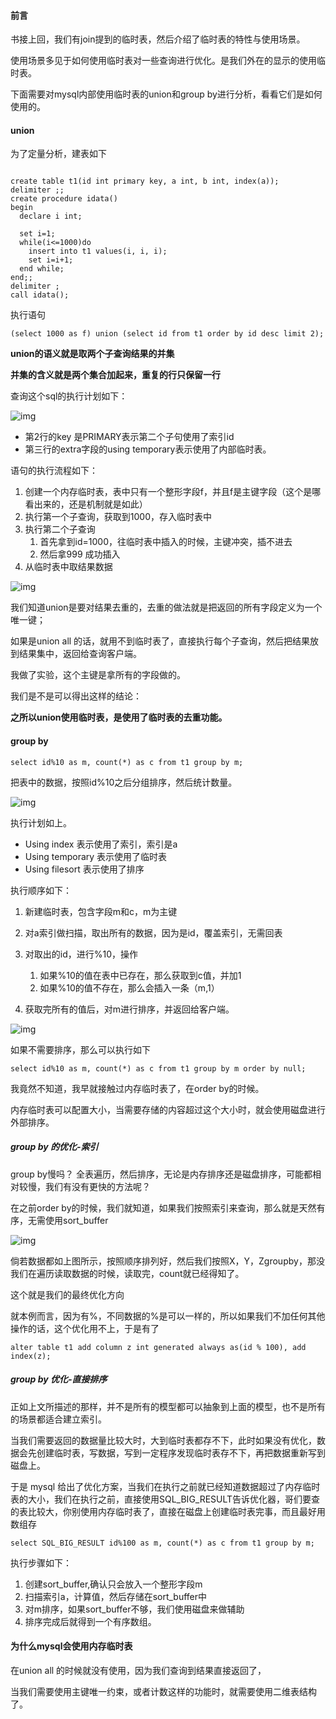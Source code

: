 #### 前言

书接上回，我们有join提到的临时表，然后介绍了临时表的特性与使用场景。

使用场景多见于如何使用临时表对一些查询进行优化。是我们外在的显示的使用临时表。

下面需要对mysql内部使用临时表的union和group by进行分析，看看它们是如何使用的。





#### union

为了定量分析，建表如下

```mysql

create table t1(id int primary key, a int, b int, index(a));
delimiter ;;
create procedure idata()
begin
  declare i int;

  set i=1;
  while(i<=1000)do
    insert into t1 values(i, i, i);
    set i=i+1;
  end while;
end;;
delimiter ;
call idata();
```

执行语句

```mysql
(select 1000 as f) union (select id from t1 order by id desc limit 2);
```

**union的语义就是取两个子查询结果的并集**

**并集的含义就是两个集合加起来，重复的行只保留一行**

查询这个sql的执行计划如下：

![img](https://static001.geekbang.org/resource/image/40/4e/402cbdef84eef8f1b42201c6ec4bad4e.png)

- 第2行的key 是PRIMARY表示第二个子句使用了索引id
- 第三行的extra字段的using temporary表示使用了内部临时表。



语句的执行流程如下：

1. 创建一个内存临时表，表中只有一个整形字段f，并且f是主键字段（这个是哪看出来的，还是机制就是如此）
2. 执行第一个子查询，获取到1000，存入临时表中
3. 执行第二个子查询
   1. 首先拿到id=1000，往临时表中插入的时候，主键冲突，插不进去
   2. 然后拿999 成功插入
4. 从临时表中取结果数据

![img](https://static001.geekbang.org/resource/image/5d/0e/5d038c1366d375cc997005a5d65c600e.jpg)

我们知道union是要对结果去重的，去重的做法就是把返回的所有字段定义为一个唯一键；

如果是union all 的话，就用不到临时表了，直接执行每个子查询，然后把结果放到结果集中，返回给查询客户端。

我做了实验，这个主键是拿所有的字段做的。

我们是不是可以得出这样的结论：

**之所以union使用临时表，是使用了临时表的去重功能。**



#### group by

```mysql
select id%10 as m, count(*) as c from t1 group by m;
```

把表中的数据，按照id%10之后分组排序，然后统计数量。

![img](https://static001.geekbang.org/resource/image/3d/98/3d1cb94589b6b3c4bb57b0bdfa385d98.png)

执行计划如上。

- Using index 表示使用了索引，索引是a
- Using temporary 表示使用了临时表
- Using filesort 表示使用了排序



执行顺序如下：

1. 新建临时表，包含字段m和c，m为主键
2. 对a索引做扫描，取出所有的数据，因为是id，覆盖索引，无需回表
3. 对取出的id，进行%10，操作

   1. 如果%10的值在表中已存在，那么获取到c值，并加1
   2. 如果%10的值不存在，那么会插入一条（m,1）
4. 获取完所有的值后，对m进行排序，并返回给客户端。

![img](https://static001.geekbang.org/resource/image/03/54/0399382169faf50fc1b354099af71954.jpg)

如果不需要排序，那么可以执行如下

```mysql
select id%10 as m, count(*) as c from t1 group by m order by null;
```

我竟然不知道，我早就接触过内存临时表了，在order by的时候。

内存临时表可以配置大小，当需要存储的内容超过这个大小时，就会使用磁盘进行外部排序。



##### group by 的优化-索引

group by慢吗？ 全表遍历，然后排序，无论是内存排序还是磁盘排序，可能都相对较慢，我们有没有更快的方法呢？

在之前order by的时候，我们就知道，如果我们按照索引来查询，那么就是天然有序，无需使用sort_buffer

![img](https://static001.geekbang.org/resource/image/5c/19/5c4a581c324c1f6702f9a2c70acddd19.jpg)

倘若数据都如上图所示，按照顺序排列好，然后我们按照X，Y，Zgroupby，那没我们在遍历读取数据的时候，读取完，count就已经得知了。

这个就是我们的最终优化方向

就本例而言，因为有%，不同数据的%是可以一样的，所以如果我们不加任何其他操作的话，这个优化用不上，于是有了

```mysql
alter table t1 add column z int generated always as(id % 100), add index(z);
```



##### group by 优化-直接排序

正如上文所描述的那样，并不是所有的模型都可以抽象到上面的模型，也不是所有的场景都适合建立索引。

当我们需要返回的数据量比较大时，大到临时表都存不下，此时如果没有优化，数据会先创建临时表，写数据，写到一定程序发现临时表存不下，再把数据重新写到磁盘上。

于是 mysql 给出了优化方案，当我们在执行之前就已经知道数据超过了内存临时表的大小，我们在执行之前，直接使用SQL_BIG_RESULT告诉优化器，哥们要查的表比较大，你别使用内存临时表了，直接在磁盘上创建临时表完事，而且最好用数组存

```mysql
select SQL_BIG_RESULT id%100 as m, count(*) as c from t1 group by m;
```

执行步骤如下：

1. 创建sort_buffer,确认只会放入一个整形字段m
2. 扫描索引a，计算值，然后存储在sort_buffer中
3. 对m排序，如果sort_buffer不够，我们使用磁盘来做辅助
4. 排序完成后就得到一个有序数组。



#### 为什么mysql会使用内存临时表

在union all 的时候就没有使用，因为我们查询到结果直接返回了，

当我们需要使用主键唯一约束，或者计数这样的功能时，就需要使用二维表结构了。